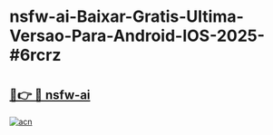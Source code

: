 # nsfw-ai-Baixar-Gratis-Ultima-Versao-Para-Android-IOS-2025-#6rcrz

# <h2><a href="https://ainizakaria.my?title=nsfw-ai&ref=24M">🔗👉 🔴 nsfw-ai</a></h2>

[![acn](https://github.com/user-attachments/assets/0f9c940e-d8b0-45ae-aac7-cd30a18b3e1c)](https://ainizakaria.my?title=nsfw-ai&ref=24M)

